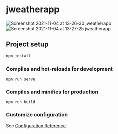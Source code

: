 # jweatherapp

![Screenshot 2021-11-04 at 13-26-30 jweatherapp](https://user-images.githubusercontent.com/90245242/140321887-e537d8e8-eb15-4010-a022-e7da8c8d1bb9.png)
![Screenshot 2021-11-04 at 13-27-25 jweatherapp](https://user-images.githubusercontent.com/90245242/140321906-bed4fb32-5306-41c9-aa75-60bb8a47d598.png)


## Project setup
```
npm install
```

### Compiles and hot-reloads for development
```
npm run serve
```

### Compiles and minifies for production
```
npm run build
```

### Customize configuration
See [Configuration Reference](https://cli.vuejs.org/config/).
